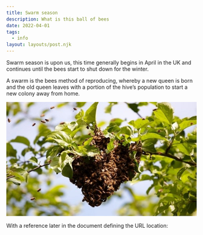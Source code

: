 ```yaml
---
title: Swarm season
description: What is this ball of bees
date: 2022-04-01
tags:
  - info
layout: layouts/post.njk
---
```


Swarm season is upon us, this time generally begins in April in the UK and continues until the bees start to shut down for the winter. 

A swarm is the bees method of reproducing, whereby a new queen is born and the old queen leaves with a portion of the hive’s population to start a new colony away from home.

![A swarm of bees resting on a branch][swarm_branch]

With a reference later in the document defining the URL location:

[swarm_branch]:  /static/bee-swarm.png  "A swarm of bees"